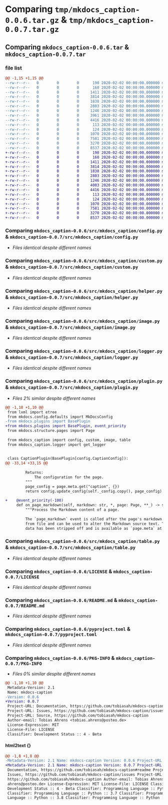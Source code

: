 # Comparing `tmp/mkdocs_caption-0.0.6.tar.gz` & `tmp/mkdocs_caption-0.0.7.tar.gz`

## Comparing `mkdocs_caption-0.0.6.tar` & `mkdocs_caption-0.0.7.tar`

### file list

```diff
@@ -1,15 +1,15 @@
--rw-r--r--   0        0        0      190 2020-02-02 00:00:00.000000 mkdocs_caption-0.0.6/src/mkdocs_caption/__init__.py
--rw-r--r--   0        0        0      160 2020-02-02 00:00:00.000000 mkdocs_caption-0.0.6/src/mkdocs_caption/_version.py
--rw-r--r--   0        0        0     1411 2020-02-02 00:00:00.000000 mkdocs_caption-0.0.6/src/mkdocs_caption/config.py
--rw-r--r--   0        0        0     3814 2020-02-02 00:00:00.000000 mkdocs_caption-0.0.6/src/mkdocs_caption/custom.py
--rw-r--r--   0        0        0     1838 2020-02-02 00:00:00.000000 mkdocs_caption-0.0.6/src/mkdocs_caption/helper.py
--rw-r--r--   0        0        0     2803 2020-02-02 00:00:00.000000 mkdocs_caption-0.0.6/src/mkdocs_caption/image.py
--rw-r--r--   0        0        0     1246 2020-02-02 00:00:00.000000 mkdocs_caption-0.0.6/src/mkdocs_caption/logger.py
--rw-r--r--   0        0        0     3961 2020-02-02 00:00:00.000000 mkdocs_caption-0.0.6/src/mkdocs_caption/plugin.py
--rw-r--r--   0        0        0     4416 2020-02-02 00:00:00.000000 mkdocs_caption-0.0.6/src/mkdocs_caption/table.py
--rw-r--r--   0        0        0      113 2020-02-02 00:00:00.000000 mkdocs_caption-0.0.6/tests/__init__.py
--rw-r--r--   0        0        0      124 2020-02-02 00:00:00.000000 mkdocs_caption-0.0.6/.gitignore
--rw-r--r--   0        0        0     1070 2020-02-02 00:00:00.000000 mkdocs_caption-0.0.6/LICENSE
--rw-r--r--   0        0        0     7581 2020-02-02 00:00:00.000000 mkdocs_caption-0.0.6/README.md
--rw-r--r--   0        0        0     3270 2020-02-02 00:00:00.000000 mkdocs_caption-0.0.6/pyproject.toml
--rw-r--r--   0        0        0     8537 2020-02-02 00:00:00.000000 mkdocs_caption-0.0.6/PKG-INFO
+-rw-r--r--   0        0        0      190 2020-02-02 00:00:00.000000 mkdocs_caption-0.0.7/src/mkdocs_caption/__init__.py
+-rw-r--r--   0        0        0      160 2020-02-02 00:00:00.000000 mkdocs_caption-0.0.7/src/mkdocs_caption/_version.py
+-rw-r--r--   0        0        0     1411 2020-02-02 00:00:00.000000 mkdocs_caption-0.0.7/src/mkdocs_caption/config.py
+-rw-r--r--   0        0        0     3814 2020-02-02 00:00:00.000000 mkdocs_caption-0.0.7/src/mkdocs_caption/custom.py
+-rw-r--r--   0        0        0     1838 2020-02-02 00:00:00.000000 mkdocs_caption-0.0.7/src/mkdocs_caption/helper.py
+-rw-r--r--   0        0        0     2803 2020-02-02 00:00:00.000000 mkdocs_caption-0.0.7/src/mkdocs_caption/image.py
+-rw-r--r--   0        0        0     1246 2020-02-02 00:00:00.000000 mkdocs_caption-0.0.7/src/mkdocs_caption/logger.py
+-rw-r--r--   0        0        0     4003 2020-02-02 00:00:00.000000 mkdocs_caption-0.0.7/src/mkdocs_caption/plugin.py
+-rw-r--r--   0        0        0     4416 2020-02-02 00:00:00.000000 mkdocs_caption-0.0.7/src/mkdocs_caption/table.py
+-rw-r--r--   0        0        0      113 2020-02-02 00:00:00.000000 mkdocs_caption-0.0.7/tests/__init__.py
+-rw-r--r--   0        0        0      124 2020-02-02 00:00:00.000000 mkdocs_caption-0.0.7/.gitignore
+-rw-r--r--   0        0        0     1070 2020-02-02 00:00:00.000000 mkdocs_caption-0.0.7/LICENSE
+-rw-r--r--   0        0        0     7581 2020-02-02 00:00:00.000000 mkdocs_caption-0.0.7/README.md
+-rw-r--r--   0        0        0     3270 2020-02-02 00:00:00.000000 mkdocs_caption-0.0.7/pyproject.toml
+-rw-r--r--   0        0        0     8537 2020-02-02 00:00:00.000000 mkdocs_caption-0.0.7/PKG-INFO
```

### Comparing `mkdocs_caption-0.0.6/src/mkdocs_caption/config.py` & `mkdocs_caption-0.0.7/src/mkdocs_caption/config.py`

 * *Files identical despite different names*

### Comparing `mkdocs_caption-0.0.6/src/mkdocs_caption/custom.py` & `mkdocs_caption-0.0.7/src/mkdocs_caption/custom.py`

 * *Files identical despite different names*

### Comparing `mkdocs_caption-0.0.6/src/mkdocs_caption/helper.py` & `mkdocs_caption-0.0.7/src/mkdocs_caption/helper.py`

 * *Files identical despite different names*

### Comparing `mkdocs_caption-0.0.6/src/mkdocs_caption/image.py` & `mkdocs_caption-0.0.7/src/mkdocs_caption/image.py`

 * *Files identical despite different names*

### Comparing `mkdocs_caption-0.0.6/src/mkdocs_caption/logger.py` & `mkdocs_caption-0.0.7/src/mkdocs_caption/logger.py`

 * *Files identical despite different names*

### Comparing `mkdocs_caption-0.0.6/src/mkdocs_caption/plugin.py` & `mkdocs_caption-0.0.7/src/mkdocs_caption/plugin.py`

 * *Files 2% similar despite different names*

```diff
@@ -1,10 +1,10 @@
 from lxml import etree
 from mkdocs.config.defaults import MkDocsConfig
-from mkdocs.plugins import BasePlugin
+from mkdocs.plugins import BasePlugin, event_priority
 from mkdocs.structure.pages import Page
 
 from mkdocs_caption import config, custom, image, table
 from mkdocs_caption.logger import get_logger
 
 
 class CaptionPlugin(BasePlugin[config.CaptionConfig]):
@@ -33,14 +33,15 @@
 
         Returns:
             The configuration for the page.
         """
         page_config = page.meta.get("caption", {})
         return config.update_config(self._config.copy(), page_config)
 
+    @event_priority(-100)
     def on_page_markdown(self, markdown: str, *, page: Page, **_) -> str:
         """Process the Markdown content of a page.
 
         The `page_markdown` event is called after the page's markdown is loaded
         from file and can be used to alter the Markdown source text. The meta-
         data has been stripped off and is available as `page.meta` at this point.
```

### Comparing `mkdocs_caption-0.0.6/src/mkdocs_caption/table.py` & `mkdocs_caption-0.0.7/src/mkdocs_caption/table.py`

 * *Files identical despite different names*

### Comparing `mkdocs_caption-0.0.6/LICENSE` & `mkdocs_caption-0.0.7/LICENSE`

 * *Files identical despite different names*

### Comparing `mkdocs_caption-0.0.6/README.md` & `mkdocs_caption-0.0.7/README.md`

 * *Files identical despite different names*

### Comparing `mkdocs_caption-0.0.6/pyproject.toml` & `mkdocs_caption-0.0.7/pyproject.toml`

 * *Files identical despite different names*

### Comparing `mkdocs_caption-0.0.6/PKG-INFO` & `mkdocs_caption-0.0.7/PKG-INFO`

 * *Files 0% similar despite different names*

```diff
@@ -1,10 +1,10 @@
 Metadata-Version: 2.1
 Name: mkdocs-caption
-Version: 0.0.6
+Version: 0.0.7
 Project-URL: Documentation, https://github.com/tobiasah/mkdocs-caption#readme
 Project-URL: Issues, https://github.com/tobiasah/mkdocs-caption/issues
 Project-URL: Source, https://github.com/tobiasah/mkdocs-caption
 Author-email: Tobias Ahrens <tobias.ahrens@posteo.de>
 License-Expression: MIT
 License-File: LICENSE
 Classifier: Development Status :: 4 - Beta
```

#### html2text {}

```diff
@@ -1,8 +1,8 @@
-Metadata-Version: 2.1 Name: mkdocs-caption Version: 0.0.6 Project-URL:
+Metadata-Version: 2.1 Name: mkdocs-caption Version: 0.0.7 Project-URL:
 Documentation, https://github.com/tobiasah/mkdocs-caption#readme Project-URL:
 Issues, https://github.com/tobiasah/mkdocs-caption/issues Project-URL: Source,
 https://github.com/tobiasah/mkdocs-caption Author-email: Tobias Ahrens
 ahrens@posteo.de> License-Expression: MIT License-File: LICENSE Classifier:
 Development Status :: 4 - Beta Classifier: Programming Language :: Python
 Classifier: Programming Language :: Python :: 3.7 Classifier: Programming
 Language :: Python :: 3.8 Classifier: Programming Language :: Python :: 3.9
```

